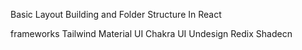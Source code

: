 Basic Layout Building and Folder Structure In React



frameworks
Tailwind
Material UI
Chakra UI
Undesign
Redix
Shadecn